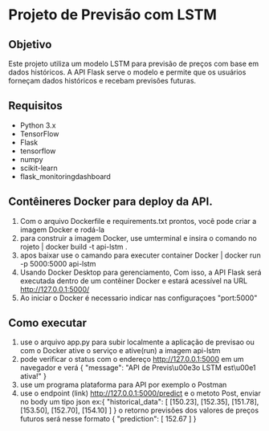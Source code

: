 # Projeto de Previsão com LSTM

## Objetivo
Este projeto utiliza um modelo LSTM para previsão de preços com base em dados históricos. 
A API Flask serve o modelo e permite que os usuários forneçam dados históricos e recebam previsões futuras.

## Requisitos
- Python 3.x
- TensorFlow
- Flask
- tensorflow
- numpy
- scikit-learn
- flask_monitoringdashboard


## Contêineres Docker para deploy da API.
1. Com o arquivo Dockerfile e requirements.txt prontos, você pode criar a imagem Docker e rodá-la
2. para construir a imagem Docker, use umterminal e insira o comando no rojeto | docker build -t api-lstm .
3. apos baixar use o camando para executer container Docker | docker run -p 5000:5000 api-lstm
4. Usando Docker Desktop para gerenciamento, Com isso, a API Flask será executada dentro de um contêiner Docker e estará acessível na URL http://127.0.0.1:5000/
5. Ao iniciar o Docker é necessario indicar nas configuraçoes "port:5000"


## Como executar
1. use o arquivo app.py para subir localmente a aplicação de previsao ou com o Docker ative o serviço e ative(run) a imagem api-lstm 
2. pode verificar o status com o endereço http://127.0.0.1:5000 em um navegador e verá {
  "message": "API de Previs\u00e3o LSTM est\u00e1 ativa!"
}
3. use um programa plataforma para API por exemplo o Postman
4. use o endpoint (link) http://127.0.0.1:5000/predict e o metoto Post, enviar no body um tipo json ex:{
    "historical_data": [
        [150.23], 
        [152.35], 
        [151.78], 
        [153.50], 
        [152.70], 
        [154.10]
    ]
}
  o retorno previsões dos valores de preços futuros será nesse formato {
    "prediction": [
        152.67
    ]
}
